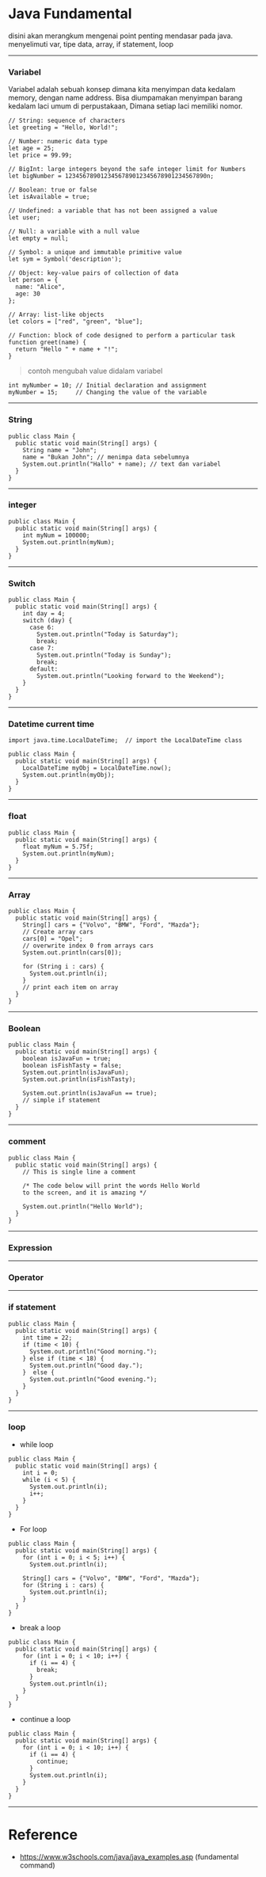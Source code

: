 # Java Fundamental

disini akan merangkum mengenai point penting mendasar pada java.
menyelimuti var, tipe data, array, if statement, loop

--- 
### Variabel 

Variabel adalah sebuah konsep dimana kita menyimpan data kedalam memory, dengan name address. Bisa diumpamakan menyimpan barang kedalam laci umum di perpustakaan, Dimana setiap laci memiliki nomor.

```
// String: sequence of characters
let greeting = "Hello, World!";

// Number: numeric data type
let age = 25;
let price = 99.99;

// BigInt: large integers beyond the safe integer limit for Numbers
let bigNumber = 1234567890123456789012345678901234567890n;

// Boolean: true or false
let isAvailable = true;

// Undefined: a variable that has not been assigned a value
let user;

// Null: a variable with a null value
let empty = null;

// Symbol: a unique and immutable primitive value
let sym = Symbol('description');

// Object: key-value pairs of collection of data
let person = {
  name: "Alice",
  age: 30
};

// Array: list-like objects
let colors = ["red", "green", "blue"];

// Function: block of code designed to perform a particular task
function greet(name) {
  return "Hello " + name + "!";
}

```

> contoh mengubah value didalam variabel 

```
int myNumber = 10; // Initial declaration and assignment
myNumber = 15;     // Changing the value of the variable
```

--- 
### String 

```
public class Main {
  public static void main(String[] args) {
    String name = "John";
    name = "Bukan John"; // menimpa data sebelumnya
    System.out.println("Hallo" + name); // text dan variabel
  }
}
```

--- 
### integer 

```
public class Main {
  public static void main(String[] args) {
    int myNum = 100000;
    System.out.println(myNum);
  }
}

```



--- 
### Switch

```
public class Main {
  public static void main(String[] args) {
    int day = 4;
    switch (day) {
      case 6:
        System.out.println("Today is Saturday");
        break;
      case 7:
        System.out.println("Today is Sunday");
        break;
      default:
        System.out.println("Looking forward to the Weekend");
    }
  }
}

```

---
### Datetime current time 

```
import java.time.LocalDateTime;  // import the LocalDateTime class

public class Main {
  public static void main(String[] args) {
    LocalDateTime myObj = LocalDateTime.now();
    System.out.println(myObj);
  }
}

```
--- 
### float 

```
public class Main {
  public static void main(String[] args) {
    float myNum = 5.75f;
    System.out.println(myNum);  
  }
}
```


---
### Array 

```
public class Main {
  public static void main(String[] args) {
    String[] cars = {"Volvo", "BMW", "Ford", "Mazda"};
    // Create array cars
    cars[0] = "Opel";
    // overwrite index 0 from arrays cars
    System.out.println(cars[0]);

    for (String i : cars) {
      System.out.println(i);
    }
    // print each item on array
  }
}

```

--- 
### Boolean 

```
public class Main {
  public static void main(String[] args) {
    boolean isJavaFun = true;
    boolean isFishTasty = false;
    System.out.println(isJavaFun);
    System.out.println(isFishTasty);

    System.out.println(isJavaFun == true);
    // simple if statement
  }
}
```
---
### comment 

```
public class Main {
  public static void main(String[] args) {
    // This is single line a comment

    /* The code below will print the words Hello World
    to the screen, and it is amazing */
    
    System.out.println("Hello World");
  }
}

```

---
### Expression 

--- 
### Operator 

--- 
### if statement 

```
public class Main {
  public static void main(String[] args) {
    int time = 22;
    if (time < 10) {
      System.out.println("Good morning.");
    } else if (time < 18) {
      System.out.println("Good day.");
    }  else {
      System.out.println("Good evening.");
    }
  }
}
```

--- 
### loop

- while loop 

```
public class Main {
  public static void main(String[] args) {
    int i = 0;
    while (i < 5) {
      System.out.println(i);
      i++;
    }  
  }
}

```

- For loop 
```
public class Main {
  public static void main(String[] args) {
    for (int i = 0; i < 5; i++) {
      System.out.println(i);

    String[] cars = {"Volvo", "BMW", "Ford", "Mazda"};
    for (String i : cars) {
      System.out.println(i);
    }  
  }
}

```

- break a loop 

```
public class Main {
  public static void main(String[] args) {
    for (int i = 0; i < 10; i++) {
      if (i == 4) {
        break;
      }
      System.out.println(i);
    }  
  }
}

```

- continue a loop

```
public class Main {
  public static void main(String[] args) {
    for (int i = 0; i < 10; i++) {
      if (i == 4) {
        continue;
      }
      System.out.println(i);
    }  
  }
}
```


---
# Reference

- https://www.w3schools.com/java/java_examples.asp (fundamental command) 
